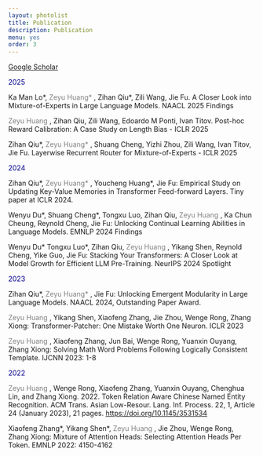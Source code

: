 ```yaml
---
layout: photolist
title: Publication
description: Publication
menu: yes
order: 3
---
```


[Google Scholar](https://scholar.google.com/citations?user=EWU88_YAAAAJ&hl=en)

<span style="color:darkblue"> 2025 </span>

Ka Man Lo*, <span style="color:grey"> Zeyu Huang\* </span>, Zihan Qiu*, Zili Wang, Jie Fu. A Closer Look into Mixture-of-Experts in Large
Language Models. NAACL 2025 Findings

<span style="color:grey"> Zeyu Huang </span>, Zihan Qiu, Zili Wang, Edoardo M Ponti, Ivan Titov. Post-hoc Reward Calibration: A Case Study on
Length Bias - ICLR 2025

Zihan Qiu*, <span style="color:grey"> Zeyu Huang\* </span>, Shuang Cheng, Yizhi Zhou, Zili Wang, Ivan Titov, Jie Fu. Layerwise Recurrent Router for
Mixture-of-Experts - ICLR 2025

<span style="color:darkblue"> 2024 </span>

Zihan Qiu\*, <span style="color:grey"> Zeyu Huang\* </span>, Youcheng Huang\*, Jie Fu: Empirical Study on Updating Key-Value Memories in Transformer Feed-forward Layers. Tiny paper at ICLR 2024.

Wenyu Du\*, Shuang Cheng\*, Tongxu Luo, Zihan Qiu, <span style="color:grey"> Zeyu Huang </span>, Ka Chun Cheung, Reynold Cheng, Jie Fu: Unlocking Continual Learning Abilities in Language Models. EMNLP 2024 Findings

Wenyu Du\* Tongxu Luo\*, Zihan Qiu, <span style="color:grey"> Zeyu Huang </span>, Yikang Shen, Reynold Cheng, Yike Guo, Jie Fu: Stacking Your Transformers: A Closer Look at Model Growth for Efficient LLM Pre-Training. NeurIPS 2024 Spotlight

<span style="color:darkblue"> 2023 </span>

Zihan Qiu\*, <span style="color:grey"> Zeyu Huang\* </span>, Jie Fu: Unlocking Emergent Modularity in Large Language Models. NAACL 2024, Outstanding Paper Award.

<span style="color:grey"> Zeyu Huang </span>, Yikang Shen, Xiaofeng Zhang, Jie Zhou, Wenge Rong, Zhang Xiong: Transformer-Patcher: One Mistake Worth One Neuron. ICLR 2023

<span style="color:grey"> Zeyu Huang </span>, Xiaofeng Zhang, Jun Bai, Wenge Rong, Yuanxin Ouyang, Zhang Xiong: Solving Math Word Problems Following Logically Consistent Template. IJCNN 2023: 1-8

<span style="color:darkblue"> 2022 </span>

<span style="color:grey"> Zeyu Huang </span>, Wenge Rong, Xiaofeng Zhang, Yuanxin Ouyang, Chenghua Lin, and Zhang Xiong. 2022. Token Relation Aware Chinese Named Entity Recognition. ACM Trans. Asian Low-Resour. Lang. Inf. Process. 22, 1, Article 24 (January 2023), 21 pages. https://doi.org/10.1145/3531534

Xiaofeng Zhang\*, Yikang Shen\*, <span style="color:grey"> Zeyu Huang </span>, Jie Zhou, Wenge Rong, Zhang Xiong: Mixture of Attention Heads: Selecting Attention Heads Per Token. EMNLP 2022: 4150-4162
